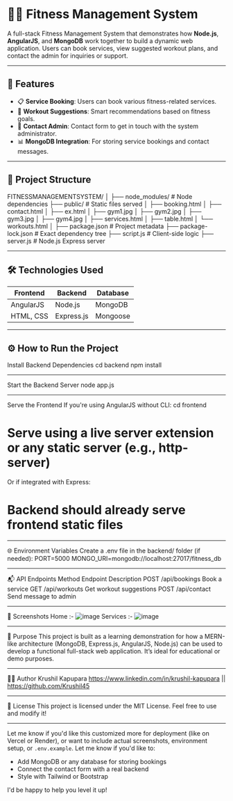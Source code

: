 # 🏋️‍♂️ Fitness Management System

A full-stack Fitness Management System that demonstrates how **Node.js**, **AngularJS**, and **MongoDB** work together to build a dynamic web application. Users can book services, view suggested workout plans, and contact the admin for inquiries or support.

---

## 🚀 Features

- 📋 **Service Booking**: Users can book various fitness-related services.
- 💪 **Workout Suggestions**: Smart recommendations based on fitness goals.
- 📩 **Contact Admin**: Contact form to get in touch with the system administrator.
- 📊 **MongoDB Integration**: For storing service bookings and contact messages.

---

## 📂 Project Structure

FITNESSMANAGEMENTSYSTEM/ │ ├── node_modules/ # Node dependencies ├── public/ # Static files served │ ├── booking.html │ ├── contact.html │ ├── ex.html │ ├── gym1.jpg │ ├── gym2.jpg │ ├── gym3.jpg │ ├── gym4.jpg │ ├── services.html │ ├── table.html │ └── workouts.html │ ├── package.json # Project metadata ├── package-lock.json # Exact dependency tree ├── script.js # Client-side logic ├── server.js # Node.js Express server

---

## 🛠️ Technologies Used

| Frontend         | Backend        | Database    |
|------------------|----------------|-------------|
| AngularJS        | Node.js        | MongoDB     |
| HTML, CSS        | Express.js     | Mongoose    |

---
## ⚙️ How to Run the Project

Install Backend Dependencies
cd backend
npm install

---

Start the Backend Server
node app.js

---

Serve the Frontend
If you're using AngularJS without CLI:
cd frontend

# Serve using a live server extension or any static server (e.g., http-server)
Or if integrated with Express:
# Backend should already serve frontend static files

---

🌐 Environment Variables
Create a .env file in the backend/ folder (if needed):
PORT=5000
MONGO_URI=mongodb://localhost:27017/fitness_db

---

📬 API Endpoints
Method	Endpoint	Description
POST	/api/bookings	Book a service
GET	/api/workouts	Get workout suggestions
POST	/api/contact	Send message to admin

---

📸 Screenshots
Home :- ![image](https://github.com/user-attachments/assets/04fad336-c8bb-4202-8c5c-8e1d69e9ffcd)
Services :- ![image](https://github.com/user-attachments/assets/97bed408-7b72-4c67-9936-44e7284420c4)

---

🧠 Purpose
This project is built as a learning demonstration for how a MERN-like architecture (MongoDB, Express.js, AngularJS, Node.js) can be used to develop a functional full-stack web application. It’s ideal for educational or demo purposes.

---
👨‍💻 Author
Krushil Kapupara
https://www.linkedin.com/in/krushil-kapupara || https://github.com/Krushil45

---

📄 License
This project is licensed under the MIT License. Feel free to use and modify it!

---

Let me know if you'd like this customized more for deployment (like on Vercel or Render), or want to include actual screenshots, environment setup, or `.env.example`.
Let me know if you'd like to:
- Add MongoDB or any database for storing bookings
- Connect the contact form with a real backend
- Style with Tailwind or Bootstrap

I'd be happy to help you level it up!
